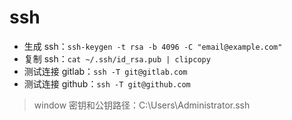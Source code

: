 # ssh

- 生成 ssh：`ssh-keygen -t rsa -b 4096 -C "email@example.com"`
- 复制 ssh：`cat ~/.ssh/id_rsa.pub | clipcopy`
- 测试连接 gitlab：`ssh -T git@gitlab.com`
- 测试连接 github：`ssh -T git@github.com`

> window 密钥和公钥路径：C:\Users\Administrator\.ssh
